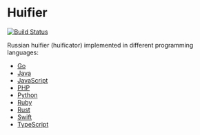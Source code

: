 # Huifier

[![Build Status](https://travis-ci.org/kefir500/huifier.svg?branch=master)](https://travis-ci.org/kefir500/huifier)

Russian huifier (huificator) implemented in different programming languages:

- [Go](go)
- [Java](java)
- [JavaScript](javascript)
- [PHP](php)
- [Python](python)
- [Ruby](ruby)
- [Rust](rust)
- [Swift](swift)
- [TypeScript](typescript)
